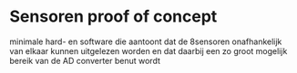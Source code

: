 # Sensoren proof of concept

minimale hard- en software die aantoont dat de 8sensoren onafhankelijk van elkaar kunnen uitgelezen worden en dat daarbij een zo groot mogelijk bereik van de AD converter benut wordt
